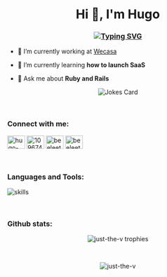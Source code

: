 <h1 align="center">Hi 👋, I'm Hugo</h1>
<h3 align="center"><a href="https://git.io/typing-svg"><img src="https://readme-typing-svg.herokuapp.com?font=Fira+Code&pause=1000&center=true&width=435&lines=Software+Engineer" alt="Typing SVG" /></a></h3>

- 🔭 I’m currently working at [Wecasa](https://www.wecasa.fr)

- 🌱 I’m currently learning **how to launch SaaS**

- 💬 Ask me about **Ruby and Rails**
<div align="center"><img src="https://readme-jokes.vercel.app/api?hideBorder&bgColor=%2f343f" alt="Jokes Card" /></div>

&nbsp;

<h3 align="left">Connect with me:</h3>
<p align="left">
<a href="https://linkedin.com/in/hugo-vast" target="_blank"><img align="center" src="https://raw.githubusercontent.com/rahuldkjain/github-profile-readme-generator/master/src/images/icons/Social/linked-in-alt.svg" alt="hugo-vast" height="30" width="40" /></a>
<a href="https://stackoverflow.com/users/10967401" target="_blank"><img align="center" src="https://raw.githubusercontent.com/rahuldkjain/github-profile-readme-generator/master/src/images/icons/Social/stack-overflow.svg" alt="10967401" height="30" width="40" /></a>
<a href="https://www.youtube.com/c/beeleethebee" target="_blank"><img align="center" src="https://raw.githubusercontent.com/rahuldkjain/github-profile-readme-generator/master/src/images/icons/Social/youtube.svg" alt="beeleethebee" height="30" width="40" /></a>
<a href="https://www.reddit.com/user/Just_The_V" target="_blank"><img align="center" src="https://raw.githubusercontent.com/rahuldkjain/github-profile-readme-generator/master/src/images/icons/Social/reddit.svg" alt="beeleethebee" height="30" width="40" /></a>
</p>

&nbsp;

<h3 align="left">Languages and Tools:</h3>
<div align="left">
  <img align="center" src="https://skillicons.dev/icons?i=ruby,rails,redis,bots,docker,heroku,firebase,gcp,git,github,gitlab,mysql,postgres,sqlite,postman,stackoverflow,discord,solidity,bash,c,vue,vite,react,tailwind,html,js,css&theme=dark" alt="skills" /> 
</div>

&nbsp;

<h3 align="left">Github stats:</h3>

  <p align="center"><img align="center" src="https://github-profile-trophy.vercel.app/?username=just-the-v&theme=dracula&row=1" alt="just-the-v trophies" /></p>
  &nbsp;
  <p align="center"><img align="center" src="https://github-readme-streak-stats.herokuapp.com/?user=just-the-v&theme=dracula" alt="just-the-v" /></p>
